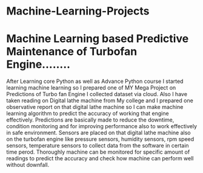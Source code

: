 # Machine-Learning-Projects
# Machine Learning based Predictive Maintenance of Turbofan Engine........
After Learning core Python as well as Advance Python course I started learning machine learning so I prepared one of MY Mega Project on Predictions of Turbo fan Engine I collected dataset via cloud. Also I have taken reading on Digital lathe machine from My college and I prepared one observative report on that digital lathe machine so I can make machine learning algorithm to predict the accuracy of working that engine effectively. Predictions are basically made to reduce the downtime, condition monitoring and for improving performance also to work effectively in safe environment. Sensors are placed on that digital lathe machine also on the turbofan engine like pressure sensors, humidity sensors, rpm speed sensors, temperature sensors to collect data from the software in certain time perod. Thoroughly machine can be monitored for specific amount of readings to predict the accuracy and check how machine can perform well without downfall.
